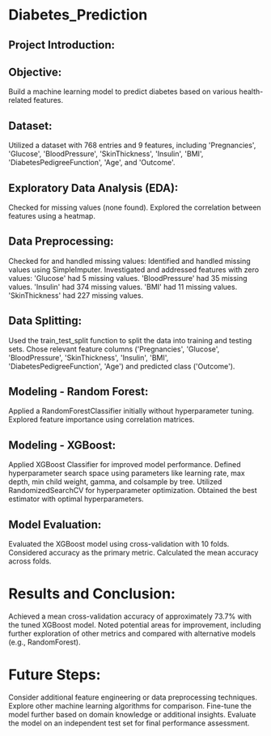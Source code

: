 # Diabetes_Prediction

## Project Introduction:

## Objective:
Build a machine learning model to predict diabetes based on various health-related features.

## Dataset:
Utilized a dataset with 768 entries and 9 features, including 'Pregnancies', 'Glucose', 'BloodPressure', 'SkinThickness', 'Insulin', 'BMI', 'DiabetesPedigreeFunction', 'Age', and 'Outcome'.

## Exploratory Data Analysis (EDA):
Checked for missing values (none found).
Explored the correlation between features using a heatmap.

## Data Preprocessing:
Checked for and handled missing values:
Identified and handled missing values using SimpleImputer.
Investigated and addressed features with zero values:
'Glucose' had 5 missing values.
'BloodPressure' had 35 missing values.
'Insulin' had 374 missing values.
'BMI' had 11 missing values.
'SkinThickness' had 227 missing values.

## Data Splitting:

Used the train_test_split function to split the data into training and testing sets.
Chose relevant feature columns ('Pregnancies', 'Glucose', 'BloodPressure', 'SkinThickness', 'Insulin', 'BMI', 'DiabetesPedigreeFunction', 'Age') and predicted class ('Outcome').

## Modeling - Random Forest:

Applied a RandomForestClassifier initially without hyperparameter tuning.
Explored feature importance using correlation matrices.

## Modeling - XGBoost:
Applied XGBoost Classifier for improved model performance.
Defined hyperparameter search space using parameters like learning rate, max depth, min child weight, gamma, and colsample by tree.
Utilized RandomizedSearchCV for hyperparameter optimization.
Obtained the best estimator with optimal hyperparameters.

## Model Evaluation:
Evaluated the XGBoost model using cross-validation with 10 folds.
Considered accuracy as the primary metric.
Calculated the mean accuracy across folds.

# Results and Conclusion:

Achieved a mean cross-validation accuracy of approximately 73.7% with the tuned XGBoost model.
Noted potential areas for improvement, including further exploration of other metrics and compared with alternative models (e.g., RandomForest).

# Future Steps:

Consider additional feature engineering or data preprocessing techniques.
Explore other machine learning algorithms for comparison.
Fine-tune the model further based on domain knowledge or additional insights.
Evaluate the model on an independent test set for final performance assessment.


